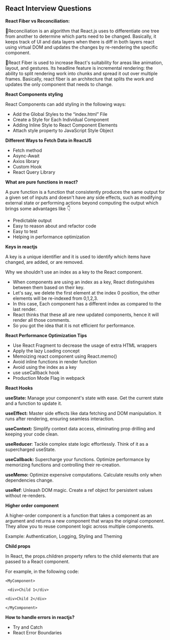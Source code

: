 # <h2>React Interview Questions</h2>

**React Fiber vs Reconciliation:**

🚀Reconciliation is an algorithm that React.js uses to differentiate one tree from another to determine which parts need to be changed. Basically, it keeps track of UI and data layers when there is diff in both layers react using virtual DOM and updates the changes by re-rendering the specific component.

🚀React Fiber is used to increase React's suitability for areas like animation, layout, and gestures. Its headline feature is incremental rendering: the ability to split rendering work into chunks and spread it out over multiple frames.
Basically, react fiber is an architecture that splits the work and updates the only component that needs to change.


**React Components styling**

React Components can add styling in the following ways:

<ul><li>Add the Global Styles to the “index.html” File</li>
<li>Create a Style for Each Individual Component</li>
<li>Adding Inline Style to React Component Elements</li>
<li>Attach style property to JavaScript Style Object</li></ul>


**Different Ways to Fetch Data in ReactJS**

<ul>
  <li>Fetch method</li>
<li>Async-Await</li>
<li>Axios library</li>
<li>Custom Hook</li>
  <li>React Query Library</li>
</ul>

**What are pure functions in react?**

A pure function is a function that consistently produces the same output for a given set of inputs and doesn't have any side effects, such as modifying external state or performing actions beyond computing the output which brings some advantages like 👇

<ul>
<li>Predictable output</li>
<li>Easy to reason about and refactor code</li>
<li>Easy to test</li>
<li>Helping in performance optimization</li>
  </ul>

**Keys in reactjs**

A key is a unique identifier and it is used to identify which items have changed, are added, or are removed.

Why we shouldn't use an index as a key to the React component.

<ul>
<li> When components are using an index as a key, React distinguishes between them based on their key.</li>
<li> Let's say, we delete the first element at the index 0 position, the other elements will be re-indexed from 0,1,2,3.</li>
<li>In this case, Each component has a different index as compared to the last render.</li>
<li>React thinks that these all are new updated components, hence it will render all those comments.</li>
  <li>So you got the idea that it is not efficient for performance.</li>
</ul>

**React Performance Optimization Tips**

<ul>
<li>Use React Fragment to decrease the usage of extra HTML wrappers</li>
<li>Apply the lazy Loading concept</li>
  <li>Memoizing react component using React.memo()</li>
  <li>Avoid inline functions in render function</li>
  <li>Avoid using the index as a key</li>
  <li>use useCallback hook</li>
  <li>Production Mode Flag in webpack</li>
</ul>

**React Hooks**

**useState:** Manage your component's state with ease. Get the current state and a function to update it.

**useEffect:** Master side effects like data fetching and DOM manipulation. It runs after rendering, ensuring seamless interaction.

**useContext:** Simplify context data access, eliminating prop drilling and keeping your code clean.

**useReducer**: Tackle complex state logic effortlessly. Think of it as a supercharged useState.

**useCallback:** Supercharge your functions. Optimize performance by memorizing functions and controlling their re-creation.

**useMemo:** Optimize expensive computations. Calculate results only when dependencies change.

**useRef**: Unleash DOM magic. Create a ref object for persistent values without re-renders.


**Higher order component**

A higher-order component is a function that takes a component as an argument and returns a new component that wraps the original component.
They allow you to reuse component logic across multiple components.

Example: Authentication, Logging, Styling and Theming

**Child props**

In React, the props.children property refers to the child elements that are passed to a React component.

For example, in the following code:

`<MyComponent>`

 ` <div>Child 1</div>`
 
  `<div>Child 2</div>`
  
`</MyComponent>`

**How to handle errors in reactjs?**

<ul>
<li>Try and Catch</li>
<li>React Error Boundaries</li>
</ul>


